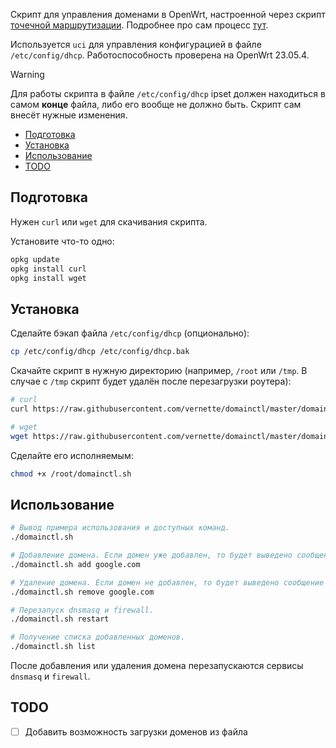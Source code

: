 Скрипт для управления доменами в OpenWrt, настроенной через скрипт [точечной маршрутизации](https://github.com/itdoginfo/domain-routing-openwrt). Подробнее про сам процесс [тут](https://itdog.info/tochechnaya-marshrutizaciya-po-domenam-na-routere-s-openwrt/#%D1%81%D0%B2%D0%BE%D0%B8-%D0%B4%D0%BE%D0%BC%D0%B5%D0%BD%D1%8B).

Используется `uci` для управления конфигурацией в файле `/etc/config/dhcp`.
Работоспособность проверена на OpenWrt 23.05.4.

> [!WARNING]
> Для работы скрипта в файле `/etc/config/dhcp` ipset должен находиться в самом **конце** файла, либо его вообще не должно быть. Скрипт сам внесёт нужные изменения.

- [Подготовка](#подготовка)
- [Установка](#установка)
- [Использование](#использование)
- [TODO](#todo)

## Подготовка

Нужен `curl` или `wget` для скачивания скрипта.

Установите что-то одно:

```sh
opkg update
opkg install curl
opkg install wget
```

## Установка

Сделайте бэкап файла `/etc/config/dhcp` (опционально):

```sh
cp /etc/config/dhcp /etc/config/dhcp.bak
```

Скачайте скрипт в нужную директорию (например, `/root` или `/tmp`. В случае с `/tmp` скрипт будет удалён после перезагрузки роутера):

```sh
# curl
curl https://raw.githubusercontent.com/vernette/domainctl/master/domainctl.sh -o /root/domainctl.sh

# wget
wget https://raw.githubusercontent.com/vernette/domainctl/master/domainctl.sh -O /root/domainctl.sh
```

Сделайте его исполняемым:

```sh
chmod +x /root/domainctl.sh
```

## Использование

```sh
# Вывод примера использования и доступных команд.
./domainctl.sh

# Добавление домена. Если домен уже добавлен, то будет выведено сообщение об ошибке.
./domainctl.sh add google.com

# Удаление домена. Если домен не добавлен, то будет выведено сообщение об ошибке.
./domainctl.sh remove google.com

# Перезапуск dnsmasq и firewall.
./domainctl.sh restart

# Получение списка добавленных доменов.
./domainctl.sh list
```

После добавления или удаления домена перезапускаются сервисы `dnsmasq` и `firewall`.

## TODO

- [ ] Добавить возможность загрузки доменов из файла
